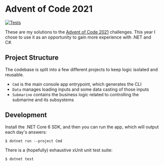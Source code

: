# Advent of Code 2021

[![Tests](https://github.com/alexblackie/aoc-2021/actions/workflows/test.yaml/badge.svg)](https://github.com/alexblackie/aoc-2021/actions/workflows/test.yaml)

These are my solutions to the [Advent of Code 2021][0] challenges. This year I
chose to use it as an opportunity to gain more experience with .NET and C#.

[0]: https://adventofcode.com/2021

## Project Structure

The codebase is split into a few different projects to keep logic isolated and reusable.

- `Cmd` is the main console app entrypoint, which generates the CLI
- `Data` manages loading inputs and some data casting of those inputs
- `Submarine` contains the business logic related to controlling the submarine and its subsystems

## Development

Install the .NET Core 6 SDK, and then you can run the app, which will output
each day's answers:

```
$ dotnet run --project Cmd
```

There is a (hopefully) exhaustive xUnit unit test suite:

```
$ dotnet test
```
